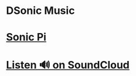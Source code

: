# DSonic Music

# <a href="https://sonic-pi.net/">Sonic Pi</a>
# <a href=" https://on.soundcloud.com/18ook">Listen 🔊 on SoundCloud</a>
